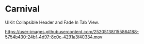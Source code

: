 # Carnival

UIKit Collapsible Header and Fade In Tab View.

https://user-images.githubusercontent.com/25205138/155864188-5754b430-24bf-4d97-8c0c-4291a3f40334.mov

